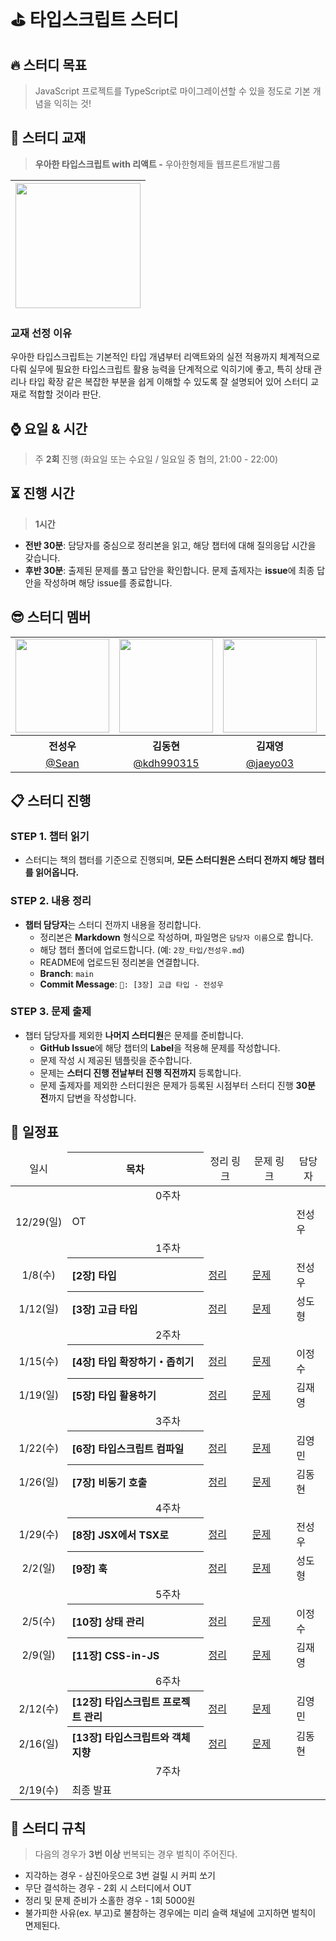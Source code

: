 # ⛳ 타입스크립트 스터디

<div align="left">

## **🔥 스터디 목표**

> JavaScript 프로젝트를 TypeScript로 마이그레이션할 수 있을 정도로 기본 개념을 익히는 것!

## **📘 스터디 교재**

> **우아한 타입스크립트 with 리액트 -** 우아한형제들 웹프론트개발그룹

| <img src="https://contents.kyobobook.co.kr/sih/fit-in/458x0/pdt/9791169211567.jpg" width="200px" /> |
| ------------------------------------------------------ |

### 교재 선정 이유

우아한 타입스크립트는 기본적인 타입 개념부터 리액트와의 실전 적용까지 체계적으로 다뤄 실무에 필요한 타입스크립트 활용 능력을 단계적으로 익히기에 좋고, 특히 상태 관리나 타입 확장 같은 복잡한 부분을 쉽게 이해할 수 있도록 잘 설명되어 있어 스터디 교재로 적합할 것이라 판단.

## **⌚ 요일 & 시간**

> 주 **2회** 진행 (화요일 또는 수요일 / 일요일 중 협의, 21:00 - 22:00)

## **⏳ 진행 시간**

> **1시간**

- **전반 30분**: 담당자를 중심으로 정리본을 읽고, 해당 챕터에 대해 질의응답 시간을 갖습니다.
- **후반 30분**: 출제된 문제를 풀고 답안을 확인합니다. 문제 출제자는 **issue**에 최종 답안을 작성하며 해당 issue를 종료합니다.

## 😎 스터디 멤버

<table>
  <tbody>
    <tr>
      <td align="center"><img src="https://avatars.githubusercontent.com/u/172955596?v=4" width="150" /></td>
      <td align="center"><img src="https://avatars.githubusercontent.com/u/104114383?v=4" width="150" /></td>
      <td align="center"><img src="https://avatars.githubusercontent.com/u/137462767?v=4" width="150" /></td>
      <td align="center"><img src="https://avatars.githubusercontent.com/u/92345556?v=4" width="150" /></td>
      <td align="center"><img src="https://avatars.githubusercontent.com/u/125351071?v=4" width="150" /></td>
      <td align="center"><img src="https://avatars.githubusercontent.com/u/38457985?v=4" width="150" /></td>
    </tr>
    <tr>
      <th align="center">전성우</th>
      <th align="center">김동현</th>
      <th align="center">김재영</th>
      <th align="center">이정수</th>
      <th align="center">성도형</th>
      <th align="center">김영민</th>
    </tr>
    <tr>
      <td align="center" width="170"><a href="https://github.com/Castillou">@Sean</a></td>
      <td align="center" width="170"><a href="https://github.com/kdh990315">@kdh990315</a></td>
      <td align="center" width="170"><a href="https://github.com/jaeyo03">@jaeyo03</a></td>
      <td align="center" width="170"><a href="https://github.com/jjeongsu">@jjeongsu</a></td>
      <td align="center" width="170"><a href="https://github.com/DohyoungSeong">@DohyoungSeong</a></td>
      <td align="center" width="170"><a href="https://github.com/kimyougmin">@kimyougmin</a></td>
    </tr>
  </tbody>
</table>

## 📋 **스터디 진행**

### STEP 1. **챕터 읽기**

- 스터디는 책의 챕터를 기준으로 진행되며, **모든 스터디원은 스터디 전까지 해당 챕터를 읽어옵니다.**

### STEP 2. **내용 정리**

- **챕터 담당자**는 스터디 전까지 내용을 정리합니다.
  - 정리본은 **Markdown** 형식으로 작성하며, 파일명은 `담당자 이름`으로 합니다.
  - 해당 챕터 폴더에 업로드합니다.
    (예: `2장_타입/전성우.md`)
  - README에 업로드된 정리본을 연결합니다.
  - **Branch**: `main`
  - **Commit Message**: `🔖: [3장] 고급 타입 - 전성우`

### STEP 3. **문제 출제**

- 챕터 담당자를 제외한 **나머지 스터디원**은 문제를 준비합니다.
  - **GitHub Issue**에 해당 챕터의 **Label**을 적용해 문제를 작성합니다.
  - 문제 작성 시 제공된 템플릿을 준수합니다.
  - 문제는 **스터디 진행 전날부터 진행 직전까지** 등록합니다.
  - 문제 출제자를 제외한 스터디원은 문제가 등록된 시점부터 스터디 진행 **30분 전**까지 답변을 작성합니다.

## **📅 일정표**

<table min-width="200">
  <thead height="50" >
    <tr>
      <td align="center">일시</td>
      <th align="center">목차</th>
      <td align="center">정리 링크</td>
      <td align="center">문제 링크</td>
      <td align="center">담당자</td>
    </tr>
  </thead>
  <tbody>
    <tr>
      <td align="center" colspan="5">0주차</td>
    </tr>
    <tr>
      <td align="center">12/29(일)</td>
      <td colspan="3">OT</td>
      <td>전성우</td>
    </tr>
    <tr>
      <td align="center" colspan="5">1주차</td>
    </tr>
    <tr>
      <td align="center">1/8(수)</td>
      <th align="left">[2장] 타입</th>
      <td><a href="https://github.com/Grow-Zone/ts-study/blob/main/2%EC%9E%A5_%ED%83%80%EC%9E%85/%EC%A0%84%EC%84%B1%EC%9A%B0.md">정리</a>  </td>
      <td><a href="https://github.com/Grow-Zone/ts-study/issues?q=is%3Aissue+is%3Aclosed+label%3A%22%5B2%EC%9E%A5%5D+%ED%83%80%EC%9E%85%22">문제</a></td>
      <td>전성우</td>
    </tr>
    <tr>
      <td align="center">1/12(일)</td>
      <th align="left">[3장] 고급 타입</th>
      <td><a href="https://github.com/Dev-Ment/ts-study/blob/main/3%EC%9E%A5_%EA%B3%A0%EA%B8%89%ED%83%80%EC%9E%85/%EC%84%B1%EB%8F%84%ED%98%95.md">정리</a></td>
      <td><a href="https://github.com/Dev-Ment/ts-study/issues?q=is%3Aissue+is%3Aclosed+label%3A%22%5B3%EC%9E%A5%5D+%EA%B3%A0%EA%B8%89+%ED%83%80%EC%9E%85%22">문제</a></td>
      <td>성도형</td>
    </tr>
    <tr>
      <td align="center" colspan="5">2주차</td>
    </tr>
    <tr>
      <td align="center">1/15(수)</td>
      <th align="left">[4장] 타입 확장하기・좁히기</th>
      <td><a href="https://github.com/Dev-Ment/ts-study/blob/main/4%EC%9E%A5_%ED%83%80%EC%9E%85%ED%99%95%EC%9E%A5%ED%95%98%EA%B8%B0.%EC%A2%81%ED%9E%88%EA%B8%B0/%EC%9D%B4%EC%A0%95%EC%88%98.md">정리</a></td>
      <td><a href="https://github.com/Dev-Ment/ts-study/issues?q=is%3Aissue+is%3Aclosed+label%3A%22%5B4%EC%9E%A5%5D+%ED%83%80%EC%9E%85+%ED%99%95%EC%9E%A5%ED%95%98%EA%B8%B0+%C2%B7+%EC%A2%81%ED%9E%88%EA%B8%B0%22">문제</a></td>
      <td>이정수</td>
    </tr>
    <tr>
      <td align="center">1/19(일)</td>
      <th align="left">[5장] 타입 활용하기</th>
      <td><a href="https://github.com/Dev-Ment/ts-study/blob/main/5%EC%9E%A5_%ED%83%80%EC%9E%85%ED%99%9C%EC%9A%A9%ED%95%98%EA%B8%B0/%EA%B9%80%EC%9E%AC%EC%98%81.md">정리</a></td>
      <td><a href="https://github.com/Dev-Ment/ts-study/issues?q=is%3Aissue%20state%3Aclosed%20label%3A%22%5B5%EC%9E%A5%5D%20%ED%83%80%EC%9E%85%20%ED%99%9C%EC%9A%A9%ED%95%98%EA%B8%B0%22">문제</a></td>
      <td>김재영</td>
    </tr>
    <tr>
      <td align="center" colspan="5">3주차</td>
    </tr>
    <tr>
      <td align="center">1/22(수)</td>
      <th align="left">[6장] 타입스크립트 컴파일</th>
      <td><a href="https://github.com/Dev-Ment/ts-study/blob/main/6%E1%84%8C%E1%85%A1%E1%86%BC_%E1%84%90%E1%85%A1%E1%84%8B%E1%85%B5%E1%86%B8%E1%84%89%E1%85%B3%E1%84%8F%E1%85%B3%E1%84%85%E1%85%B5%E1%86%B8%E1%84%90%E1%85%B3_%E1%84%8F%E1%85%A5%E1%86%B7%E1%84%91%E1%85%A1%E1%84%8B%E1%85%B5%E1%86%AF/%EA%B9%80%EC%98%81%EB%AF%BC.md">정리</a></td>
      <td><a href="https://github.com/Dev-Ment/ts-study/issues?q=is%3Aissue%20state%3Aclosed%20label%3A%22%5B6%EC%9E%A5%5D%20%ED%83%80%EC%9E%85%EC%8A%A4%ED%81%AC%EB%A6%BD%ED%8A%B8%20%EC%BB%B4%ED%8C%8C%EC%9D%BC%22">문제</a></td>
      <td>김영민</td>
    </tr>
    <tr>
      <td align="center">1/26(일)</td>
      <th align="left">[7장] 비동기 호출</th>
      <td><a href="https://github.com/Dev-Ment/ts-study/blob/main/7%EC%9E%A5_%EB%B9%84%EB%8F%99%EA%B8%B0%20%ED%98%B8%EC%B6%9C/%EA%B9%80%EB%8F%99%ED%98%84.md">정리</a></td>
      <td><a href="https://github.com/Dev-Ment/ts-study/issues?q=is%3Aissue%20state%3Aclosed%20label%3A%22%5B7%EC%9E%A5%5D%20%EB%B9%84%EB%8F%99%EA%B8%B0%20%ED%98%B8%EC%B6%9C%22">문제</a></td>
      <td>김동현</td>
    </tr>
    <tr>
      <td align="center" colspan="5">4주차</td>
    </tr>
    <tr>
      <td align="center">1/29(수)</td>
      <th align="left">[8장] JSX에서 TSX로</th>
      <td><a href="https://github.com/Dev-Ment/ts-study/blob/main/8%EC%9E%A5_JSX%EC%97%90%EC%84%9C_TSX%EB%A1%9C/%EC%A0%84%EC%84%B1%EC%9A%B0.md">정리</a></td>
      <td><a href="https://github.com/Dev-Ment/ts-study/issues?q=is%3Aissue%20state%3Aclosed%20label%3A%22%5B8%EC%9E%A5%5D%20JSX%EC%97%90%EC%84%9C%20TSX%EB%A1%9C%22">문제</a></td>
      <td>전성우</td>
    </tr>
    <tr>
      <td align="center">2/2(일)</td>
      <th align="left">[9장] 훅</th>
      <td><a href="https://github.com/Dev-Ment/ts-study/blob/main/9%EC%9E%A5_%ED%9B%85/%EC%84%B1%EB%8F%84%ED%98%95.md">정리</a></td>
      <td><a href="https://github.com/Dev-Ment/ts-study/issues?q=is%3Aissue%20state%3Aclosed%20label%3A%22%5B9%EC%9E%A5%5D%20%ED%9B%85%22">문제</a></td>
      <td>성도형</td>
    </tr>
    <tr>
      <td align="center" colspan="5">5주차</td>
    </tr>
    <tr>
      <td align="center">2/5(수)</td>
      <th align="left">[10장] 상태 관리</th>
      <td><a href="">정리</a></td>
      <td><a href="">문제</a></td>
      <td>이정수</td>
    </tr>
    <tr>
      <td align="center">2/9(일)</td>
      <th align="left">[11장] CSS-in-JS</th>
      <td><a href="">정리</a></td>
      <td><a href="">문제</a></td>
      <td>김재영</td>
    </tr>
    <tr>
      <td align="center" colspan="5">6주차</td>
    </tr>
    <tr>
      <td align="center">2/12(수)</td>
      <th align="left">[12장] 타입스크립트 프로젝트 관리</th>
      <td><a href="">정리</a></td>
      <td><a href="">문제</a></td>
      <td>김영민</td>
    </tr>
    <tr>
      <td align="center">2/16(일)</td>
      <th align="left">[13장] 타입스크립트와 객체 지향</th>
      <td><a href="">정리</a></td>
      <td><a href="">문제</a></td>
      <td>김동현</td>
    </tr>
    <tr>
      <td align="center" colspan="5">7주차</td>
    </tr>
    <tr>
      <td align="center">2/19(수)</td>
      <td colspan="3">최종 발표</td>
      <td></td>
    </tr>
  </tbody>
</table>

## **📃 스터디 규칙**

> 다음의 경우가 **3번 이상** 번복되는 경우 벌칙이 주어진다.

- 지각하는 경우 - 삼진아웃으로 3번 걸릴 시 커피 쏘기
- 무단 결석하는 경우 - 2회 시 스터디에서 OUT
- 정리 및 문제 준비가 소홀한 경우 - 1회 5000원
- 불가피한 사유(ex. 부고)로 불참하는 경우에는 미리 슬랙 채널에 고지하면 벌칙이 면제된다.

<br>
</div>
